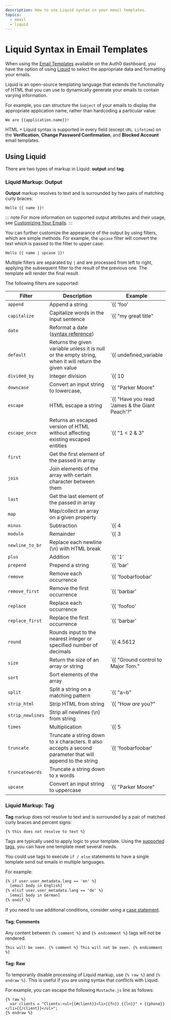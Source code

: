 ```yaml
---
description: How to use Liquid syntax in your email templates.
topics:
  - email
  - liquid
---
```


# Liquid Syntax in Email Templates

When using the [Email Templates](${manage_url}/#/emails) available on the Auth0 dashboard, you have the option of using [Liquid](https://github.com/Shopify/liquid/wiki/Liquid-for-Designers) to select the appropriate data and formatting your emails.

Liquid is an open-source templating language that extends the functionality of HTML that you can use to dynamically generate your emails to contain varying information. 

For example, you can structure the `Subject` of your emails to display the appropriate application name, rather than hardcoding a particular value:

`We are {{application.name}}!`

HTML + Liquid syntax is supported in every field (except `URL Lifetime`) on the **Verification**, **Change Password Confirmation**, and **Blocked Account** email templates.

## Using Liquid

There are two types of markup in Liquid: **output** and **tag**.

### Liquid Markup: Output

**Output** markup resolves to text and is surrounded by two pairs of matching curly braces:

`Hello {{ name }}!`

::: note
For more information on supported output attributes and their usage, see [Customizing Your Emails](/email/templates).
:::

You can further customize the appearance of the output by using filters, which are simple methods. For example, the `upcase` filter will convert the text which is passed to the filter to upper case:

`Hello {{ name | upcase }}!`

Multiple filters are separated by `|` and are processed from left to right, applying the subsequent filter to the result of the previous one. The template will render the final result.

The following filters are supported:


Filter | Description | Example
---------|----------|---------
`append` | Append a string | `{{ 'foo' | append:'bar' }} #=> 'foobar'`
`capitalize` | Capitalize words in the input sentence | `{{ "my great title" | capitalize }} #=> My great title`
`date` | Reformat a date ([syntax reference](http://docs.shopify.com/themes/liquid-documentation/filters/additional-filters#date)) |
`default` | Returns the given variable unless it is null or the empty string, when it will return the given value | `{{ undefined_variable | default: "Default value" }} #=> "Default value"`
`divided_by` | Integer division | `{{ 10 | divided_by:3 }} #=> 3`
`downcase` | Convert an input string to lowercase, | `{{ "Parker Moore" | downcase }} #=> parker moore`
`escape` | HTML escape a string | `{{ "Have you read 'James & the Giant Peach'?" | escape }} #=> Have you read &#39;James &amp; the Giant Peach&#39;?`
`escape_once` | Returns an escaped version of HTML without affecting existing escaped entities | `{{ "1 < 2 &amp; 3" | escape_once }} #=> 1 &lt; 2 &amp; 3`
`first` | Get the first element of the passed in array |
`join` | Join elements of the array with certain character between them |
`last` | Get the last element of the passed in array |
`map` | Map/collect an array on a given property |
`minus` | Subtraction |  `{{ 4 | minus:2 }} #=> 2`
`modulo` | Remainder | `{{ 3 | modulo:2 }} #=> 1`
`newline_to_br` | Replace each newline (\n) with HTML break |
`plus` | Addition |  `{{ '1' | plus:'1' }} #=> 2`, `{{ 1 | plus:1 }} #=> 2`
`prepend` | Prepend a string | `{{ 'bar' | prepend:'foo' }} #=> 'foobar'`
`remove` | Remove each occurrence | `{{ 'foobarfoobar' | remove:'foo' }} #=> 'barbar'`
`remove_first` | Remove the first occurrence | `{{ 'barbar' | remove_first:'bar' }} #=> 'bar'`
`replace` | Replace each occurrence | `{{ 'foofoo' | replace:'foo','bar' }} #=> 'barbar'`
`replace_first` | Replace the first occurrence | `{{ 'barbar' | replace_first:'bar','foo' }} #=> 'foobar'`
`round` | Rounds input to the nearest integer or specified number of decimals | `{{ 4.5612 | round: 2 }} #=> 4.56`
`size` | Return the size of an array or string | `{{ "Ground control to Major Tom." | size }} #=> 28`
`sort` | Sort elements of the array
`split` | Split a string on a matching pattern | `{{ "a~b" | split:"~" }} #=> ['a','b']`
`strip_html` | Strip HTML from string | `{{ "How <em>are</em> you?" | strip_html }} #=> How are you?`
`strip_newlines` | Strip all newlines (\n) from string |
`times` | Multiplication  | `{{ 5 | times:4 }} #=> 20`
`truncate` | Truncate a string down to x characters. It also accepts a second parameter that will append to the string | `{{ 'foobarfoobar' | truncate: 5, '.' }} #=> 'foob.'`
`truncatewords` | Truncate a string down to x words |
`upcase` | Convert an input string to uppercase | `{{ "Parker Moore" | upcase }} #=> PARKER MOORE`

### Liquid Markup: Tag

**Tag** markup does not resolve to text and is surrounded by a pair of matched curly braces and percent signs:

`{% this does not resolve to text %}`

Tags are typically used to apply logic to your template. Using the [supported tags](https://github.com/Shopify/liquid/wiki/Liquid-for-Designers#tags), you can have one template meet several needs.

You could use tags to execute `if / else` statements to have a single template send out emails in multiple languages.

For example:

```HTML
{% if user.user_metadata.lang == 'en' %}
  [email body in English]
{% elsif user.user_metadata.lang == 'de' %}
  [email body in German]
{% endif %}
```

If you need to use additional conditions, consider using a [case statement](https://github.com/Shopify/liquid/wiki/Liquid-for-Designers#case-statement).

#### Tag: Comments

Any content between `{% comment %}` and `{% endcomment %}` tags will not be rendered.

`This will be seen. {% comment %} This will not be seen. {% endcomment %}`

#### Tag: Raw

To temporarily disable processing of Liquid markup, use `{% raw %}` and `{% endraw %}`. This is useful if you are using syntax that conflicts with Liquid.

For example, you can escape the following `Mustache.js` line as follows:

```text
{% raw %}
  var clients = "Clients:<ul>{{#client}}<li>{{fn}} {{ln}}" + {{phone}}</li>{{/client}}</ul>";
{% endraw %}
```
